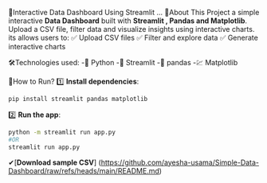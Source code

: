 🔰Interactive Data Dashboard Using Streamlit ...
📌About
This Project a simple interactive **Data Dashboard** built with **Streamlit , Pandas and Matplotlib**. Upload a CSV file, filter data and visualize insights using interactive charts. its allows users to:
✅ Upload CSV files
✅ Filter and explore data
✅ Generate interactive charts

🛠Technologies used:
-🐍 Python
-🎈 Streamlit
-🔰 pandas
-💹 Matplotlib

🚀How to Run?
1️⃣ **Install dependencies**:
  ```bash 
  pip install streamlit pandas matplotlib
```
2️⃣ **Run the app**:
  ```sh
python -m streamlit run app.py
  #OR 
  streamlit run app.py
```
✔[**Download sample CSV**] (https://github.com/ayesha-usama/Simple-Data-Dashboard/raw/refs/heads/main/README.md)



